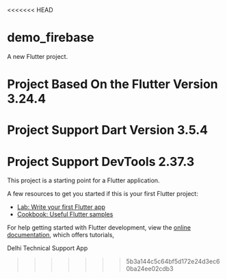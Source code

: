 <<<<<<< HEAD
# demo_firebase

A new Flutter project.
# Project Based On the Flutter Version 3.24.4
# Project Support Dart Version 3.5.4
# Project Support DevTools 2.37.3


This project is a starting point for a Flutter application.

A few resources to get you started if this is your first Flutter project:

- [Lab: Write your first Flutter app](https://docs.flutter.dev/get-started/codelab)
- [Cookbook: Useful Flutter samples](https://docs.flutter.dev/cookbook)

For help getting started with Flutter development, view the
[online documentation](https://docs.flutter.dev/), which offers tutorials,

Delhi Technical Support App
>>>>>>> 5b3a144c5c64bf5d172e24d3ec60ba24ee02cdb3
